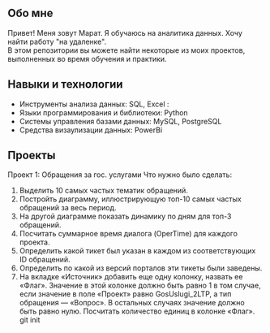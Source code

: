 Обо мне
---------------------------------------------------------------------------------------------------
Привет! Меня зовут Марат. Я обучаюсь на аналитика данных. Хочу найти работу "на удаленке".       
В этом репозитории вы можете найти некоторые из моих проектов, выполненных во время обучения и практики.

Навыки и технологии
---------------------------------------------------------------------------------------------------
* Инструменты анализа данных: SQL, Excel :
* Языки программирования и библиотеки: Python
* Системы управления базами данных: MySQL, PostgreSQL
* Средства визаулизации данных: PowerBi

Проекты
---------------------------------------------------------------------------------------------------
Проект 1: Обращения за гос. услугами
Что нужно было сделать:
1. Выделить 10 самых частых тематик обращений.
2. Постройть диаграмму, иллюстрирующую топ-10 самых частых обращений за весь период.
3. На другой диаграмме показать динамику по дням для топ-3 обращений.
4. Посчитать суммарное время диалога (OperTime) для каждого проекта.
5. Определить какой тикет был указан в каждом из соответствующих ID обращений.
6. Определить по какой из версий порталов эти тикеты были заведены.
7. На вкладке «Источник» добавить еще одну колонку, назвать ее «Флаг». Значение в этой колонке должно быть равно 1 в том случае, если значение в поле «Проект» равно GosUslugi_2LTP, а тип обращения — «Вопрос». В остальных случаях значение должно быть равно нулю. Посчитать количество единиц в колонке «Флаг».
git init
